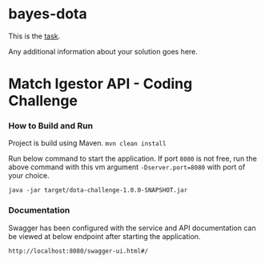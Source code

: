 bayes-dota
==========

This is the [task](TASK.md).

Any additional information about your solution goes here.


# Match Igestor API - Coding Challenge

### How to Build and Run
Project is build using Maven.
`mvn clean install`

Run below command to start the application. If port `8080` is not free, run the above command with this vm argument `-Dserver.port=8080` with port of your choice.
 
`java -jar target/dota-challenge-1.0.0-SNAPSHOT.jar`


### Documentation
Swagger has been configured with the service and API documentation can be viewed at below endpoint after starting the application.

`http://localhost:8080/swagger-ui.html#/`
